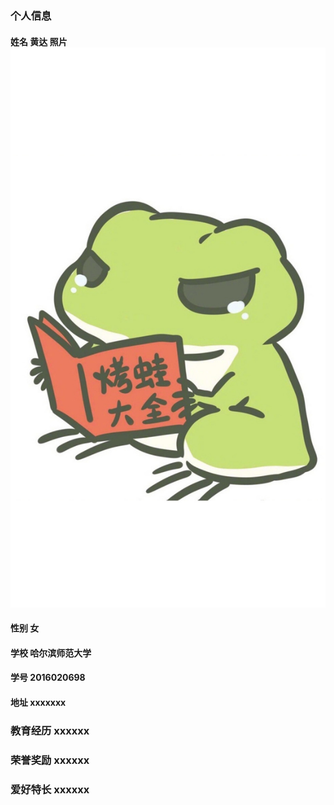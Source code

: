 ### 个人信息
#### 姓名 黄达               <td width="205" rowspan="3">照片<img src="image1.jpg" /></a></td>
#### 性别 女
#### 学校 哈尔滨师范大学
#### 学号 2016020698
#### 地址 xxxxxxx
### 教育经历 xxxxxx
### 荣誉奖励 xxxxxx
### 爱好特长 xxxxxx

